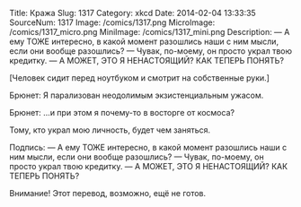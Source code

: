 Title: Кража 
Slug: 1317 
Category: xkcd 
Date: 2014-02-04 13:33:35 
SourceNum: 1317 
Image: /comics/1317.png 
MicroImage: /comics/1317_micro.png 
MiniImage: /comics/1317_mini.png 
Description:  — А ему ТОЖЕ интересно, в какой момент разошлись наши с ним мысли, если они вообще разошлись? — Чувак, по-моему, он просто украл твою кредитку. — А МОЖЕТ, ЭТО Я НЕНАСТОЯЩИЙ? КАК ТЕПЕРЬ ПОНЯТЬ? 

[Человек сидит перед ноутбуком и смотрит на собственные руки.]

Брюнет: Я парализован неодолимым экзистенциальным ужасом.

Брюнет: …и при этом я почему-то в восторге от космоса?

Тому, кто украл мою личность, будет чем заняться.

Подпись: — А ему ТОЖЕ интересно, в какой момент разошлись наши с ним мысли, если они вообще разошлись? — Чувак, по-моему, он просто украл твою кредитку. — А МОЖЕТ, ЭТО Я НЕНАСТОЯЩИЙ? КАК ТЕПЕРЬ ПОНЯТЬ?

Внимание! Этот перевод, возможно, ещё не готов.